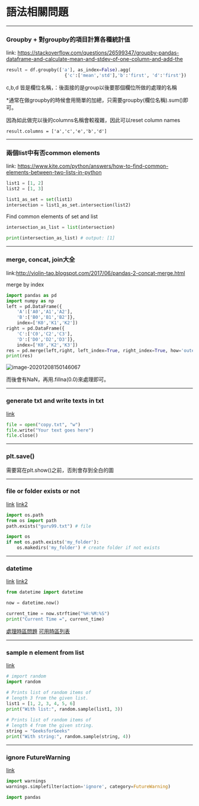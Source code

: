# 語法相關問題

---

### Groupby + 對groupby的項目計算各種統計值

link: https://stackoverflow.com/questions/26599347/groupby-pandas-dataframe-and-calculate-mean-and-stdev-of-one-column-and-add-the

```python
result = df.groupby(['a'], as_index=False).agg(
                      {'c':['mean','std'],'b':'first', 'd':'first'})
```

c,b,d 皆是欄位名稱，：後面接的是group以後要那個欄位所做的處理的名稱

*通常在做groupby的時候會用簡單的加總，只需要groupby(欄位名稱).sum()即可。

因為如此做完以後的columns名稱會較複雜，因此可以reset column names

```result.columns = ['a','c','e','b','d']```

---

### 兩個list中有否common elements

 link: https://www.kite.com/python/answers/how-to-find-common-elements-between-two-lists-in-python

```python
list1 = [1, 2]
list2 = [1, 3]

list1_as_set = set(list1)
intersection = list1_as_set.intersection(list2)
```

Find common elements of set and list

```python
intersection_as_list = list(intersection)

print(intersection_as_list) # output: [1]
```

---

### merge, concat, join大全

link:http://violin-tao.blogspot.com/2017/06/pandas-2-concat-merge.html

merge by index

```python
import pandas as pd  
import numpy as np
left = pd.DataFrame({
    'A':['A0','A1','A2'],
    'B':['B0','B1','B2']},
    index=['K0','K1','K2'])
right = pd.DataFrame({
    'C':['C0','C2','C3'],
    'D':['D0','D2','D3']},
    index=['K0','K2','K3'])
res = pd.merge(left,right, left_index=True, right_index=True, how='outer')
print(res)
```

![image-20201208150146067](C:\Users\wwj\AppData\Roaming\Typora\typora-user-images\image-20201208150146067.png)

而後會有NaN，再用.fillna(0.0)來處理即可。

---

### generate txt and write texts in txt

[link](https://stackoverflow.com/questions/48959098/how-to-create-a-new-text-file-using-python/48964410)

```python
file = open("copy.txt", "w") 
file.write("Your text goes here") 
file.close() 
```

---

### plt.save()

需要寫在plt.show()之前，否則會存到全白的圖

---

### file or folder exists or not

[link](https://www.guru99.com/python-check-if-file-exists.html) [link2](https://www.tutorialspoint.com/How-can-I-create-a-directory-if-it-does-not-exist-using-Python)

```python
import os.path
from os import path
path.exists("guru99.txt") # file
```

```python
import os
if not os.path.exists('my_folder'):
    os.makedirs('my_folder') # create folder if not exists
```

---

### datetime

[link](https://www.programiz.com/python-programming/datetime/strftime) [link2](https://www.programiz.com/python-programming/datetime/current-time)

```python
from datetime import datetime

now = datetime.now()

current_time = now.strftime("%H:%M:%S")
print("Current Time =", current_time)
```

[處理時區問題](https://kkc.github.io/2015/07/08/dealing-with-datetime-and-timezone-in-python/) [可用時區列表](https://gist.github.com/pamelafox/986163)

---

### sample n element from list

[link](https://www.geeksforgeeks.org/python-random-sample-function/)

```python
# import random  
import random 

# Prints list of random items of 
# length 3 from the given list. 
list1 = [1, 2, 3, 4, 5, 6]  
print("With list:", random.sample(list1, 3)) 
  
# Prints list of random items of 
# length 4 from the given string.  
string = "GeeksforGeeks"
print("With string:", random.sample(string, 4))
```

---

### ignore FutureWarning

[link](https://stackoverflow.com/questions/15777951/how-to-suppress-pandas-future-warning)

```python
import warnings
warnings.simplefilter(action='ignore', category=FutureWarning)

import pandas
```